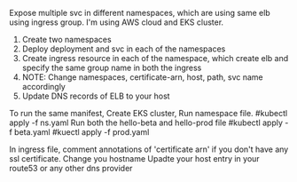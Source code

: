 Expose multiple svc in different namespaces, which are using same elb using ingress group.
I'm using AWS cloud and EKS cluster.

1. Create two namespaces
2. Deploy deployment and svc in each of the namespaces
3. Create ingress resource in each of the namespace, which create elb and specify the same group name in both the ingress
4. NOTE: Change namespaces, certificate-arn, host, path, svc name accordingly
5. Update DNS records of ELB to your host

To run the same manifest,
Create EKS cluster,
Run namespace file. #kubectl apply -f ns.yaml
Run both the hello-beta and hello-prod file
#kubectl apply -f beta.yaml
#kuectl apply -f prod.yaml

In ingress file, comment  annotations of 'certificate arn' if you don't have any ssl certificate.
Change you hostname
Upadte your host entry in your route53 or any other dns provider
